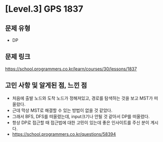 # [Level.3] GPS 1837

## 문제 유형
- DP

## 문제 링크
https://school.programmers.co.kr/learn/courses/30/lessons/1837

## 고민 사항 및 알게된 점, 느낀 점
- 처음에 출발 노드와 도착 노드가 정해져있고, 경로를 탐색하는 것을 보고 MST가 떠올랐다.
- 근데 막상 MST로 해결할 수 있는 방법이 없을 것 같았다.
- 그래서 BFS, DFS를 떠올렸는데, input크기나 안될 것 같아서 DP를 떠올렸다.
- 항상 DP로 접근할 때 접근법에 대한 고민이 있는데 좋은 인사이트를 주신 분이 계시다.
- https://school.programmers.co.kr/questions/58394
  
